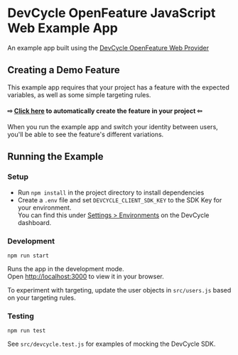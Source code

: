 # DevCycle OpenFeature JavaScript Web Example App

An example app built using the [DevCycle OpenFeature Web Provider](https://docs.devcycle.com/sdk/client-side-sdks/javascript/javascript-openfeature)

## Creating a Demo Feature
This example app requires that your project has a feature with the expected variables, as well as some simple targeting rules. 

#### ⇨ [Click here](https://app.devcycle.com/r/create?resource=feature&key=hello-togglebot) to automatically create the feature in your project ⇦

When you run the example app and switch your identity between users, you'll be able to see the feature's different variations.

## Running the Example
### Setup

* Run `npm install` in the project directory to install dependencies
* Create a `.env` file and set `DEVCYCLE_CLIENT_SDK_KEY` to the SDK Key for your environment.\
You can find this under [Settings > Environments](https://app.devcycle.com/r/environments) on the DevCycle dashboard.

### Development

`npm run start`

Runs the app in the development mode.\
Open [http://localhost:3000](http://localhost:3000) to view it in your browser.

To experiment with targeting, update the user objects in `src/users.js` based on your targeting rules.

### Testing

`npm run test`

See `src/devcycle.test.js` for examples of mocking the DevCycle SDK.
